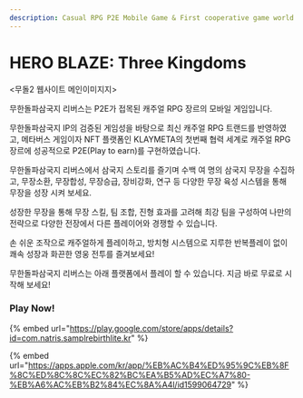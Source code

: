 ```yaml
---
description: Casual RPG P2E Mobile Game & First cooperative game world of KLAYMETA.
---
```


# HERO BLAZE: Three Kingdoms

<무돌2 웹사이트 메인이미지지>&#x20;

무한돌파삼국지 리버스는 P2E가 접목된 캐주얼 RPG 장르의 모바일 게임입니다.&#x20;

무한돌파삼국지 IP의 검증된 게임성을 바탕으로 최신 캐주얼 RPG 트랜드를 반영하였고, 메타버스 게임이자 NFT 플랫폼인 KLAYMETA의 첫번째 협력 세계로 캐주얼 RPG 장르에 성공적으로 P2E(Play to earn)를 구현하였습니다.

무한돌파삼국지 리버스에서 삼국지 스토리를 즐기며 수백 여 명의 삼국지 무장을 수집하고, 무장소환, 무장합성, 무장승급, 장비강화, 연구 등 다양한 무장 육성 시스템을 통해 무장을 성장 시켜 보세요.&#x20;

성장한 무장을 통해 무장 스킬, 팀 조합, 진형 효과를 고려해 최강 팀을 구성하여 나만의 전략으로 다양한 전장에서 다른 플레이어와 경쟁할 수 있습니다.&#x20;

손 쉬운 조작으로 캐주얼하게 플레이하고, 방치형 시스템으로 지루한 반복플레이 없이 쾌속 성장과 화끈한 영웅 전투를 즐겨보세요!

무한돌파삼국지 리버스는 아래 플랫폼에서 플레이 할 수 있습니다. 지금 바로 무료로 시작해 보세요!

### Play Now!

{% embed url="https://play.google.com/store/apps/details?id=com.natris.samplrebirthlite.kr" %}

{% embed url="https://apps.apple.com/kr/app/%EB%AC%B4%ED%95%9C%EB%8F%8C%ED%8C%8C%EC%82%BC%EA%B5%AD%EC%A7%80-%EB%A6%AC%EB%B2%84%EC%8A%A4l/id1599064729" %}
